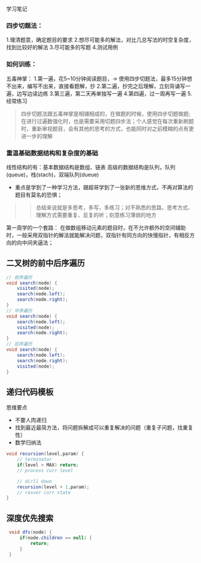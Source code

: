 学习笔记
### 四步切题法：
1.理清题意，确定题目的要求
2.想尽可能多的解法，对比几总写法的时空复杂度，找到比较好的解法
3.尽可能多的写题
4.测试用例

### 如何训练：
五毒神掌：
1.第一遍，花5~10分钟阅读题目，-> 
  使用四步切题法，最多15分钟想不出来，编写不出来，直接看题解，抄
2.第二遍，抄完之后理解，立刻背诵写一遍，边写边读边练
3.第三遍，第二天再单独写一遍
4.第四遍，过一周再写一遍
5.经常练习

> 四步切题法跟五毒神掌是相辅相成的，在做题的时候，使用四步切题做题;在进行过遍数强化时，也是需要采用切题四步法；个人感觉在每次重新刷题时，重新审视题目，会有其他的思考的方式，也能同时对之前模糊的点有更进一步的理解


### 重温基础数据结构和复杂度的基础
线性结构的有：基本数据结构是数组、链表
高级的数据结构是队列，队列(queue)，栈(stach)，双端队列(dueue)
- 重点是学到了一种学习方法，跟超哥学到了一张新的思维方式，不再对算法的题目有莫名的恐惧；
>> 总结来说就是多思考，多写，多练习；对不熟悉的思路，思考方式、理解方式需要重复、反复的听；刻意练习薄弱的地方

第一周学的一个套路：
在做数组移动元素的题目时，在不允许额外的空间辅助时，一般采用双指针的解法就能解决问题，双指针有同方向的快慢指针，有相反方向的向中间夹逼法；



## 二叉树的前中后序遍历

```java
// 前序遍历
void search(node) {
    visited(node);
    search(node.left);
    search(node.right);
}
// 中序遍历
void search(node) {
    search(node.left);
    visited(node);
    search(node.right);
}
// 后序遍历
void search(node) {
    search(node.left);
    search(node.right);
    visited(node);
}
```

## 递归代码模板
思维要点
- 不要人肉递归
- 找到最近最简方法，将问题拆解成可以重复解决的问题（重复子问题，找重复性）
- 数学归纳法
```java
void recursion(level,param) {
    // terminator
    if(level > MAX) return;
    // process curr level

    // dirll down 
    recursion(level + 1,param);
    // resver curr state
}

```

## 深度优先搜索
```java
 void dfs(node) {
     if(node.children == null) {
         return;
     }
 }

```